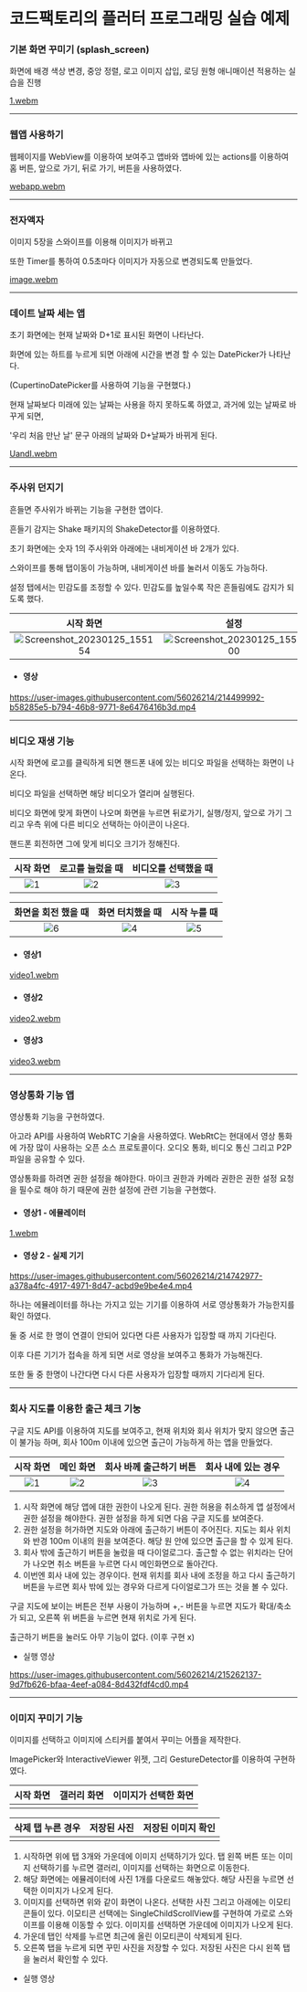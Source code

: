 # 코드팩토리의 플러터 프로그래밍 실습 예제



### 기본 화면 꾸미기 (splash_screen)



화면에 배경 색상 변경, 중앙 정렬, 로고 이미지 삽입, 로딩 원형 애니매이션 적용하는 실습을 진행

[1.webm](https://user-images.githubusercontent.com/56026214/213957452-6a27a0e5-8892-4963-9317-aec3d547c0dc.webm)





---



### 웹앱 사용하기

웹페이지를 WebView를 이용하여 보여주고 앱바와 앱바에 있는 actions를 이용하여 홈 버튼, 앞으로 가기, 뒤로 가기, 버튼을 사용하였다.

[webapp.webm](https://user-images.githubusercontent.com/56026214/213966390-543243c9-44d3-4883-b597-289b3be2bc8e.webm)



---



### 전자액자



이미지 5장을 스와이프를 이용해 이미지가 바뀌고

또한 Timer를 통하여 0.5초마다 이미지가 자동으로 변경되도록 만들었다.

[image.webm](https://user-images.githubusercontent.com/56026214/213974556-d6c02e7e-d207-411b-8836-bc056fec21c1.webm)



----



### 데이트 날짜 세는 앱



초기 화면에는 현재 날짜와 D+1로 표시된 화면이 나타난다.

화면에 있는 하트를 누르게 되면 아래에 시간을 변경 할 수 있는 DatePicker가 나타난다.

(CupertinoDatePicker를 사용하여 기능을 구현했다.)

현재 날짜보다 미래에 있는 날짜는 사용을 하지 못하도록 하였고, 과거에 있는 날짜로 바꾸게 되면,

'우리 처음 만난 날' 문구 아래의 날짜와 D+날짜가 바뀌게 된다.



[UandI.webm](https://user-images.githubusercontent.com/56026214/214497986-466e39af-16c4-4408-9c76-cb69c6c0e1d6.webm)


---



### 주사위 던지기



흔들면 주사위가 바뀌는 기능을 구현한 앱이다.

흔들기 감지는 Shake 패키지의 ShakeDetector를 이용하였다.

초기 화면에는 숫자 1의 주사위와 아래에는 내비게이션 바 2개가 있다.

스와이프를 통해 탭이동이 가능하며, 내비게이션 바를 눌러서 이동도 가능하다.

설정 탭에서는 민감도를 조정할 수 있다. 민감도를 높일수록 작은 흔들림에도 감지가 되도록 했다.


| 시작 화면| 설정 | 흔들기 결과 |
| :--: | :--: | :--: |
|![Screenshot_20230125_155154](https://user-images.githubusercontent.com/56026214/214499935-d969d69f-197b-4c26-a7e1-cd6a120cdf55.jpg)|![Screenshot_20230125_155200](https://user-images.githubusercontent.com/56026214/214499948-909373de-53d7-450e-9611-50f8d43a72cd.jpg)| ![Screenshot_20230125_155255](https://user-images.githubusercontent.com/56026214/214499963-506d7b29-3793-43c5-821f-7daaa4e5349c.jpg)|

+ #### 영상

https://user-images.githubusercontent.com/56026214/214499992-b58285e5-b794-46b8-9771-8e6476416b3d.mp4




----



### 비디오 재생 기능



시작 화면에 로고를 클릭하게 되면 핸드폰 내에 있는 비디오 파일을 선택하는 화면이 나온다.

비디오 파일을 선택하면 해당 비디오가 열리며 실행된다.

비디오 화면에 맞게 화면이 나오며 화면을 누르면 뒤로가기, 실행/정지, 앞으로 가기 그리고 우측 위에 다른 비디오 선택하는 아이콘이 나온다. 

핸드폰 회전하면 그에 맞게 비디오 크기가 정해진다.



| 시작 화면 | 로고를 눌렀을 때 | 비디오를 선택했을 때 |
| :-------: | :--------------: | :------------------: |
|   ![1](https://user-images.githubusercontent.com/56026214/214498024-a3e10ee5-9efe-47ec-bcb9-b9bd590956a6.png)|          ![2](https://user-images.githubusercontent.com/56026214/214498034-17a913eb-316f-42a9-a8fd-b24249a7a1b0.png)|            ![3](https://user-images.githubusercontent.com/56026214/214498050-0f9c4e60-e318-445d-bcb0-9f1bd2079649.png)|



| 화면을 회전 했을 때 | 화면 터치했을 때 | 시작 누를 때 |
| :-----------------: | :--------------: | :----------: |
|         ![6](https://user-images.githubusercontent.com/56026214/214498064-aefc3b92-0216-480c-9ef1-4bdbd2ac193b.png)|          ![4](https://user-images.githubusercontent.com/56026214/214498081-658b2adf-3cf6-4d40-ab45-b411856cce34.png)|  ![5](https://user-images.githubusercontent.com/56026214/214498093-46971a4b-731f-4fc4-8ad4-64950fee8660.png)|

 + #### 영상1
[video1.webm](https://user-images.githubusercontent.com/56026214/214498205-bc5abd93-ada8-4297-9d8f-6ffac1a45528.webm)

 + #### 영상2
[video2.webm](https://user-images.githubusercontent.com/56026214/214498221-20facc04-cc7c-4568-bd1b-1462dba958c4.webm)

 + #### 영상3
[video3.webm](https://user-images.githubusercontent.com/56026214/214498820-a589b297-c74d-4927-ac88-8d65a6818778.webm)


----



### 영상통화 기능 앱



영상통화 기능을 구현하였다.

아고라  API를 사용하여 WebRTC 기술을 사용하였다. WebRtC는 현대에서 영상 통화에 가장 많이 사용하는 오픈 소스 프로토콜이다. 오디오 통화, 비디오 통신 그리고 P2P 파일을 공유할 수 있다.



영상통화를 하려면 권한 설정을 해야한다. 마이크 권한과 카메라 권한은 권한 설정 요청을 필수로 해야 하기 때문에 권한 설정에 관련 기능을 구현했다.



+ #### 영상1 - 에뮬레이터

  

[1.webm](https://user-images.githubusercontent.com/56026214/214742930-c227944b-5b99-49f5-a4d2-dc1c5bd23c7d.webm)

  

+ #### 영상 2 - 실제 기기 



https://user-images.githubusercontent.com/56026214/214742977-a378a4fc-4917-4971-8d47-acbd9e9be4e4.mp4



하나는 에뮬레이터를 하나는 가지고 있는 기기를 이용하여 서로 영상통화가 가능한지를 확인 하였다.

둘 중 서로 한 명이 연결이 안되어 있다면 다른 사용자가 입장할 때 까지 기다린다.

이후 다른 기기가 접속을 하게 되면 서로 영상을 보여주고 통화가 가능해진다.

또한 둘 중 한명이 나간다면 다시 다른 사용자가 입장할 때까지 기다리게 된다.



------



### 회사 지도를 이용한 출근 체크 기눙



구글 지도  API를 이용하여 지도를 보여주고, 현재 위치와 회사 위치가 맞지 않으면 출근이 불가능 하며, 회사 100m 이내에 있으면 출근이 가능하게 하는 앱을 만들었다.



| 시작 화면 | 메인 화면 | 회사 바께 출근하기 버튼 | 회사 내에 있는 경우 |
| :-------: | :-------: | :---------------------: | :-----------------: |
|      ![1](https://user-images.githubusercontent.com/56026214/215262108-b45a924d-9a7f-4863-8ee9-81814f4cf214.png)|     ![2](https://user-images.githubusercontent.com/56026214/215262113-3be6c481-680e-4944-89fd-3f1b7db2cac1.png)|![3](https://user-images.githubusercontent.com/56026214/215262117-923ac749-1247-42b4-8f9f-804ae8bcaf3a.png)|![4](https://user-images.githubusercontent.com/56026214/215262122-62e3fd18-473a-403a-9b8c-9d611d99f08d.png)|



1. 시작 화면에 해당 앱에 대한 권한이 나오게 된다. 권한 허용을 취소하게 앱 설정에서 권한 설정을 해야한다.
   권한 설정을 하게 되면 다음 구글 지도를 보여준다.
2. 권한 설정을 허가하면 지도와 아래에 출근하기 버튼이 주어진다. 지도는 회사 위치와 반경 100m 이내의 원을 보여준다. 해당 원 안에 있으면 출근을 할 수 있게 된다.
3. 회사 밖에 출근하기 버튼을 눌렀을 때 다이얼로그다. 출근할 수 없는 위치라는 단어가 나오면 취소 버튼을 누르면 다시 메인화면으로 돌아간다.
4. 이번엔 회사 내에 있는 경우이다. 현재 위치를 회사 내에 조정을 하고 다시 출근하기 버튼을 누르면 회사 밖에 있는 경우와 다르게 다이얼로그가 뜨는 것을 볼 수 있다.



구글 지도에 보이는 버튼은 전부 사용이 가능하며 +,- 버튼을 누르면 지도가 확대/축소가 되고, 오른쪽 위 버튼을 누르면 현재 위치로 가게 된다.

출근하기 버튼을 눌러도 아무 기능이 없다. (이후 구현 x)

+ 실행 영상


https://user-images.githubusercontent.com/56026214/215262137-9d7fb626-bfaa-4eef-a084-8d432fdf4cd0.mp4



----



### 이미지 꾸미기 기능



이미지를 선택하고 이미지에 스티커를 붙여서 꾸미는 어플을 제작한다.



ImagePicker와 InteractiveViewer 위젯, 그리 GestureDetector를 이용하여 구현하였다.





| 시작 화면 | 갤러리 화면 | 이미지가 선택한 화면 |
| --------- | ----------- | -------------------- |
|           |             |                      |

| 삭제 탭 누른 경우 | 저장된 사진 | 저장된 이미지 확인 |
| ----------------- | ----------- | ------------------ |
|                   |             |                    |



1. 시작하면 위에 탭 3개와 가운데에 이미지 선택하기가 있다. 탭 왼쪽 버튼 또는 이미지 선택하기를 누르면 갤러리, 이미지를 선택하는 화면으로 이동한다.
2.  해당 화면에는 에뮬레이터에 사진 1개를 다운로드 해놓았다. 해당 사진을 누르면 선택한 이미지가 나오게 된다.
3. 이미지를 선택하면 위와 같이 화면이 나온다. 선택한 사진 그리고 아래에는 이모티콘들이 있다. 이모티콘 선택에는 SingleChildScrollView를 구현하여 가로로 스와이프를 이용해 이동할 수 있다. 이미지를 선택하면 가운데에 이미지가 나오게 된다.
4.  가운데 탭인 삭제를 누르면 최근에 올린 이모티콘이 삭제되게 된다.
5. 오른쪽 탭을 누르게 되면 꾸민 사진을 저장할 수 있다. 저장된 사진은 다시 왼쪽 탭을 눌러서 확인할 수 있다.



+ 실행 영상







